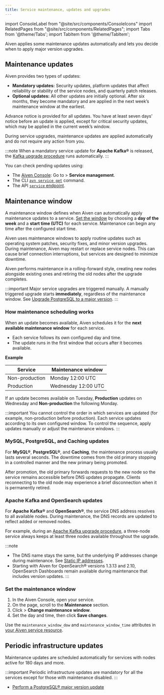 ```yaml
---
title: Service maintenance, updates and upgrades
---
```


import ConsoleLabel from "@site/src/components/ConsoleIcons"
import RelatedPages from "@site/src/components/RelatedPages";
import Tabs from '@theme/Tabs';
import TabItem from '@theme/TabItem';

Aiven applies some maintenance updates automatically and lets you decide when to apply major version upgrades.

## Maintenance updates

Aiven provides two types of updates:

- **Mandatory updates:** Security updates, platform updates that affect reliability or
  stability of the service nodes, and quarterly patch releases.
- **Optional updates:** All other updates are initially optional. After six months,
  they become mandatory and are applied in the next week’s maintenance window at the earliest.

Advance notice is provided for all updates. You have at least seven days’ notice before
an update is applied, except for critical security updates, which may be applied in the current week’s window.

During service upgrades, maintenance updates are applied automatically and do not
require any action from you.

:::note
When a mandatory service update for **Apache Kafka®** is released, the
[Kafka upgrade procedure](/docs/products/kafka/concepts/upgrade-procedure) runs automatically.
:::

You can check pending updates using:

- The [Aiven Console](https://console.aiven.io/): Go to
  <ConsoleLabel name="service settings"/> > **Service management**.
- The CLI [`avn service get`](/docs/tools/cli/service-cli#avn_service_get) command.
- The API [`service` endpoint](https://api.aiven.io/doc/#tag/Service/operation/ServiceGet).

## Maintenance window

A maintenance window defines when Aiven can automatically apply maintenance updates to a
service. [Set the window](#set-the-maintenance-window) by choosing a
**day of the week** and a **start time (UTC)** for
each service. Maintenance can begin any time after the configured start time.

Aiven uses maintenance windows to apply routine updates such as operating system
patches, security fixes, and minor version upgrades. During maintenance, Aiven may
restart or replace service nodes. This can cause brief connection interruptions, but
services are designed to minimize downtime.

Aiven performs maintenance in a rolling-forward style, creating new nodes alongside
existing ones and retiring the old nodes after the upgrade completes.

:::important
Major service upgrades are triggered manually. A manually triggered upgrade
starts **immediately**, regardless of the maintenance window.
See [Upgrade PostgreSQL to a major version][pg].
:::

### How maintenance scheduling works

When an update becomes available, Aiven schedules it for
the **next available maintenance window** for each service.

- Each service follows its own configured day and time.
- The update runs in the first window that occurs after it becomes available.

**Example**

| Service | Maintenance window |
|----------|--------------------|
| Non-production | Monday 12:00 UTC |
| Production | Wednesday 12:00 UTC |

If an update becomes available on Tuesday, **Production** updates on Wednesday
and **Non-production** the following Monday.

:::important
You cannot control the order in which services are updated (for example, non-production
before production).
Each service updates according to its own configured window. To control the sequence,
apply updates manually or adjust the maintenance windows.
:::

### MySQL, PostgreSQL, and Caching updates

For **MySQL®**, **PostgreSQL®**, and **Caching**, the maintenance process usually lasts
several seconds. The downtime comes from the old primary stopping in a controlled manner
and the new primary being promoted.

After promotion, the old primary forwards requests to the new node so the service
remains accessible before DNS updates propagate. Clients reconnecting to the old node
may experience a brief disconnection when it is permanently retired.


### Apache Kafka and OpenSearch updates

For **Apache Kafka®** and **OpenSearch®**, the service DNS address resolves to all
available nodes. During maintenance, the DNS records are updated to reflect added or
removed nodes.

For example, during an [Apache Kafka upgrade procedure](/docs/products/kafka/concepts/upgrade-procedure),
a three-node service always keeps at least three nodes available throughout the upgrade.

:::note
- The DNS name stays the same, but the underlying IP addresses change during
  maintenance. See [Static IP addresses](/docs/platform/concepts/static-ips).
- Starting with Aiven for OpenSearch® versions 1.3.13 and 2.10, OpenSearch Dashboards
  remain available during maintenance that includes version updates.
:::

### Set the maintenance window

<Tabs groupId="group1">
<TabItem value="console" label="Console" default>

1. In the Aiven Console, open your service.
1. On the <ConsoleLabel name="overview"/> page, scroll to the **Maintenance** section.
1. Click <ConsoleLabel name="actions"/> > **Change maintenance window**.
1. Set the day and time, then click **Save changes**.

</TabItem>
<TabItem value="terraform" label="Terraform">

Use the `maintenance_window_dow` and `maintenance_window_time` attributes in
[your Aiven service resource](https://registry.terraform.io/providers/aiven/aiven/latest/docs).

</TabItem>
</Tabs>

## Periodic infrastructure updates

Maintenance updates are scheduled automatically for services with nodes
active for 180 days and more.

:::important
Periodic infrastructure updates are mandatory for all the services
except for those with maintenance disabled.
:::

<RelatedPages/>

- [Perform a PostgreSQL® major version update][pg]

[pg]: /docs/products/postgresql/howto/upgrade
